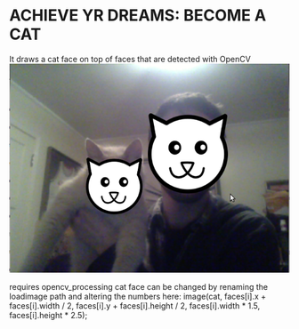 # ACHIEVE YR DREAMS: BECOME A CAT 


It draws a cat face on top of faces that are detected with OpenCV
![Cat Face](./example.png "Cat Face")

requires opencv_processing
cat face can be changed by renaming the loadimage path and altering the numbers here:
    image(cat, faces[i].x + faces[i].width / 2, faces[i].y + faces[i].height / 2, faces[i].width * 1.5, faces[i].height * 2.5);

